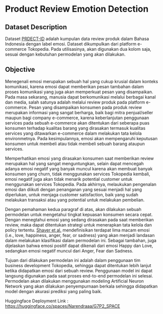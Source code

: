 # Product Review Emotion Detection

## Dataset Description
Dataset [PRDECT-ID]('https://data.mendeley.com/datasets/574v66hf2v/1') adalah kumpulan data review produk dalam Bahasa Indonesia dengan label emosi. Dataset dikumpulkan dari platform e-commerce Tokopedia. Pada utilisasinya, akan digunakan dua kolom saja, sesuai dengan kebutuhan permodelan yang akan dilakukan.

## Objective
Menegenali emosi merupakan sebuah hal yang cukup krusial dalam konteks komunikasi, karena emosi dapat memberikan pesan tambahan dalam proses komunikasi yang juga akan memperkuat pesan yang disampaikan. Pada masa sekarang, manusia dapat berkomunikasi melalui berbagai kanal dan media, salah satunya adalah melalui review produk pada platform e-commerce. Pesan yang disampaikan konsumen pada produk review merupakan informasi yang sangat berharga, baik bagi mitra penjual/seller maupun bagi company e-commerce, karena keberlanjutan penggunaan services pada sebuah e-commerce akan ditentukan dari seberapa puas konsumen terhadap kualitas barang yang dirasakan termasuk kualitas services yang ditawarkan e-commerce dalam melakukan tata kelola environmetnya. Pada kesimpulannya, emosi akan mempengaruhi keputusan konsumen untuk membeli atau tidak membeli sebuah barang ataupun services.

Memperhatikan emosi yang dirasakan konsumen saat memberikan review merupakan hal yang sangat menguntungkan, selain dapat mencegah adanya emosi negatif yang banyak muncul karena akan membuat banyak konsumen yang churn, tidak menggunakan services Tokopedia kembali, emosi negatif juga akan tidak menarik potential customer untuk menggunakan services Tokopedia. Pada akhirnya, melaukukan pengenalan emosi dan diikuti dengan penanganan yang sesuai menjadi hal yang diperlukan, untuk menjaga customer satisfaction, baik yang sudah melakukan transaksi atau yang potential untuk melakukan pembelian.

Dengan pemahaman kedua paragraf di atas, akan dilakukan sebuah permodelan untuk mengetahui tingkat kepuasan konsumen secara cepat. Dengan menegtahui emosi yang sedang dirasakan pada saat memberikan review, maka dapat ditentukan strategi untuk menerapkan tata kelola dan policy tertentu. [Shaver et al.]('https://pdf.sciencedirectassets.com/311593/1-s2.0-S2352340922X0005X/1-s2.0-S2352340922007612/main.pdf?X-Amz-Security-Token=IQoJb3JpZ2luX2VjEHYaCXVzLWVhc3QtMSJHMEUCIGGbXUkM07yDytPLurenRG%2BDQPjoYboTjES7TkP1ykyNAiEAp81oKKR%2FtU9my3RJdvLcB5fps65bnraSzJYshnxSs5cqvAUI7v%2F%2F%2F%2F%2F%2F%2F%2F%2F%2FARAFGgwwNTkwMDM1NDY4NjUiDPPy5L3AiNDFRf45pCqQBUolKmfwYQ%2BVMtPRhpv1%2Fm11%2BO3igZRQWdapPvbWAouXZD5VAowm2SsHr55l%2FnPgzhcuJrqXf%2F43F09mkCS0eIpA7U%2FbS8PQdbC8DQWJdYa7KohR2TNFn%2FymRvjy2N4xrMkEqmFUcaCynFtNqmLKvl2UCQrOjhioDo70TfSXvDu6Xj9CQrbs4OhvX7KIZwIhVcCkofFuILgnW7Z6Xwr%2BZQk6Dm9mK4FNaSWlw7kWb4SzmDJe6zkBXW5gd1R%2BnJhQphZzI2S0UHGqby%2FL2sVUujZ92VbjOzFFd%2BVTKGI%2Fd1dNMgYMUMnpG0GD61oe5y%2Ba56T5nWPOvyP2xy6D32HKBD2Y48RccfeMbzjs6pTPC46tU8l3llztDIDgwt3PdtV3VmhoVvT9rP7l4NHFjd1YqO7nUBXDbeVBotBFYhsqZBGUYxUGNIYech4SvcirfunzUbkZpInS%2BsFd1q%2BEQrg%2FuvcMZopx9StoLDmfIObPD20v6%2B7yT%2FtE4zQ7t2u766dPUNPiUaVjLCEPI2x2IWS0klSnE1vrzf0qd%2FwB8f%2F4rkoPa6gnOEwSpC5DeDDmdMImQqoJbs36EyOlsBo6x0l4y9VSNuHqbYfk94u3WweEv3I5u8rkJE2o0wDEB%2Bgm0KigJkxV%2FSIuLvyZ3gmU72AoZ%2FXQggg9Du5lUe07oTa1U7Twm7%2BhF9UIsG%2BQ%2BCxEQ8nDRDaou8m0jFH7tBco6pv042oUu9GFISXNLo3k9uLX1Hd8lymDIY3eYGYuzVKUufuA999uvfS0nbpsiYbk8YTreUWZp7HR%2BcJ16vh1%2BFyAl3rIuBMe7XOcSRgd%2BxLxUbCRcfs09P9qKSVVlM35U4KvYIPUyt%2FCmWIRTSOKdwVdvwqCMMSQo7kGOrEBJfjwgGwDPtB1%2FxkyCpZvw2b7VDlTtby7T16fIJCS0zliZAsFL2HODkKjz7MlQUEFGG7DvrkGFZ%2BXCGg0opjuanvSlPvHbdoxs79byw85q0ZBJgJmxJiZ30e0oQAHF%2Fs16Gr24U73fs2a%2FZrAuFs8n3Kdjt2NzvCfi7c81vgiMt3%2BB%2BsofJLhDSVRCGAp2uP44v%2B9nKpd6pIGPCGqBpAPzwnheXuRJY6u8BIRqouqmxGT&X-Amz-Algorithm=AWS4-HMAC-SHA256&X-Amz-Date=20241104T142428Z&X-Amz-SignedHeaders=host&X-Amz-Expires=300&X-Amz-Credential=ASIAQ3PHCVTY6ILUS3D3%2F20241104%2Fus-east-1%2Fs3%2Faws4_request&X-Amz-Signature=3b0ec34462f09c214b7b9beb659c40a7179c0e1f1ca117a5d0d0a743ab682a0d&hash=9cfe18a65f6b1b478230853a37df8ea73cf80690dd0e48a1bd592d74f67ab50d&host=68042c943591013ac2b2430a89b270f6af2c76d8dfd086a07176afe7c76c2c61&pii=S2352340922007612&tid=spdf-65d48da7-0cfb-4536-8eb9-5dd25c54a427&sid=47a808e829bf3842a24bc9a1346393bf22adgxrqb&type=client&tsoh=d3d3LnNjaWVuY2VkaXJlY3QuY29t&ua=13025b0a065657535e5e56&rr=8dd544904ebfa8f2&cc=id') mendefinisikan terdapat lima macam emosi (i.e., love, happiness, anger, fear, or sadness) yang akan menjadi landasan dalam melakukan klasifikasi dalam permodelan ini. Sebagai tambahan, juga dijelaskan bahwa emosi positif dapat dikenali dari emosi Happy dan Love, sedangkan emosi negatif muncul dari Anger, Fear dan Sadness.

Tujuan dari dilakukan permodelan ini adalah dalam penggunaan tim business development Tokopedia, sehingga dapat ditentukan lebih lanjut ketika didapatkan emosi dari sebuah review. Penggunaan model ini dapat langsung digunakan pada saat proses end-to-end permodelan ini selesai. Permodelan akan dilakukan menggunakan modeling Artificial Neuron Network yang akan dilakukan penyempurnaan berkala sehingga didapatkan model dengan akurasi prediksi yang paling baik.

Huggingface Deployment Link : https://huggingface.co/spaces/Narendraaa/G7P2_SPACE